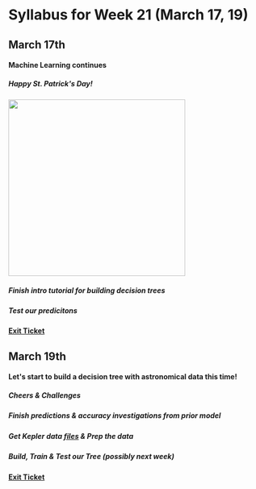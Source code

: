 # Syllabus for Week 21 (March 17, 19)





## March 17th
#### Machine Learning continues
##### Happy St. Patrick's Day!

<div><div align="left" width=80px>
    <img src="http://capitolmarket.net/wp-content/uploads/2018/01/Happy-st-patricks-day-clipart.gif" width="350"">
</div></div>

##### Finish intro tutorial for building decision trees
##### Test our predicitons
#### [Exit Ticket](https://docs.google.com/forms/d/e/1FAIpQLSfftMKYctEGVfuiOdgorBKmERJeUBgbRL4rlHf1-kWgpKU_Tg/viewform?usp=sf_link)


## March 19th
#### Let's start to build a decision tree with astronomical data this time!
##### Cheers & Challenges
##### Finish predictions & accuracy investigations from prior model
##### Get Kepler data [files](https://arxiv.org/abs/1402.5694) & Prep the data
##### Build, Train & Test our Tree (possibly next week)
#### [Exit Ticket](https://docs.google.com/forms/d/e/1FAIpQLSfftMKYctEGVfuiOdgorBKmERJeUBgbRL4rlHf1-kWgpKU_Tg/viewform?usp=sf_link)
